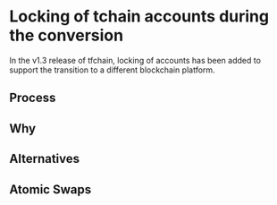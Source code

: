 # Locking of tchain accounts during the conversion

In the v1.3 release of tfchain, locking of accounts has been added to support the transition to a different blockchain platform.


## Process

## Why

## Alternatives

## Atomic Swaps
